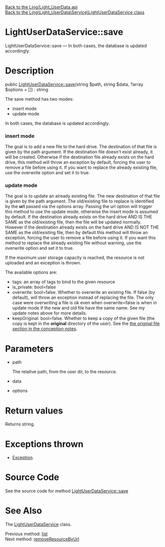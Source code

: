[Back to the Ling/Light_UserData api](https://github.com/lingtalfi/Light_UserData/blob/master/doc/api/Ling/Light_UserData.md)<br>
[Back to the Ling\Light_UserData\Service\LightUserDataService class](https://github.com/lingtalfi/Light_UserData/blob/master/doc/api/Ling/Light_UserData/Service/LightUserDataService.md)


LightUserDataService::save
================



LightUserDataService::save — In both cases, the database is updated accordingly.




Description
================


public [LightUserDataService::save](https://github.com/lingtalfi/Light_UserData/blob/master/doc/api/Ling/Light_UserData/Service/LightUserDataService/save.md)(string $path, string $data, ?array $options = []) : string




The save method has two modes:

- insert mode
- update mode

In both cases, the database is updated accordingly.


### insert mode

The goal is to add a new file to the hard drive.
The destination of that file is given by the path argument.
If the destination file doesn't exist already, it will be created.
Otherwise if the destination file already exists on the hard drive, this method will throw an exception by default, forcing
the user to remove a file before using it.
If you want to replace the already existing file, use the overwrite option and set it to true.


### update mode

The goal is to update an already existing file.
The new destination of that file is given by the path argument.
The old/existing file to replace is identified by the **url** passed via the options array.
Passing the url option will trigger this method to use the update mode, otherwise the insert mode
is assumed by default.
If the destination already exists on the hard drive AND IS THE SAME as the old/existing file, then the file will be updated normally.
However if the destination already exists on the hard drive AND IS NOT THE SAME as the old/existing file, then by default
this method will throw an exception, forcing the user to remove a file before using it.
If you want this method to replace the already existing file without warning, use the overwrite option and set it to true.



If the maximum user storage capacity is reached, the resource is not uploaded and an exception is thrown.

The available options are:
- tags: an array of tags to bind to the given resource
- is_private: bool=false
- overwrite: bool=false. Whether to overwrite an existing file. If false (by default), will throw an exception instead of replacing the file.
     The only case were overwriting a file is ok even when overwrite=false is when in update mode if the new and old file have the same name.
     See my update notes above for more details.
- keepOriginal: bool=false. Whether to keep a copy of the given file (the copy is kept in the __original__ directory of the user).
     See the [the original file section in the conception notes](https://github.com/lingtalfi/Light_UserData/blob/master/doc/pages/conception-notes.md#the-original-file).




Parameters
================


- path

    The relative path, from the user dir, to the resource.

- data

    

- options

    


Return values
================

Returns string.


Exceptions thrown
================

- [Exception](http://php.net/manual/en/class.exception.php).&nbsp;







Source Code
===========
See the source code for method [LightUserDataService::save](https://github.com/lingtalfi/Light_UserData/blob/master/Service/LightUserDataService.php#L384-L512)


See Also
================

The [LightUserDataService](https://github.com/lingtalfi/Light_UserData/blob/master/doc/api/Ling/Light_UserData/Service/LightUserDataService.md) class.

Previous method: [list](https://github.com/lingtalfi/Light_UserData/blob/master/doc/api/Ling/Light_UserData/Service/LightUserDataService/list.md)<br>Next method: [removeResourceByUrl](https://github.com/lingtalfi/Light_UserData/blob/master/doc/api/Ling/Light_UserData/Service/LightUserDataService/removeResourceByUrl.md)<br>

